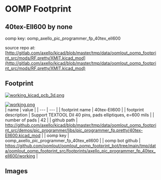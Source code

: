 # OOMP Footprint  
## 40tex-Ell600  by none  
  
oomp key: oomp_axello_pic_programmer_fp_40tex_ell600  
  
source repo at: [http://gitlab.com/axello/kicad/blob/master/tmp/data/oomlout_oomp_footprint_src/mods/RF.pretty/XMIT.kicad_mod](http://gitlab.com/axello/kicad/blob/master/tmp/data/oomlout_oomp_footprint_src/mods/RF.pretty/XMIT.kicad_mod)  
## Footprint  
  
[![working_kicad_pcb_3d.png](working_kicad_pcb_3d_600.png)](working_kicad_pcb_3d.png)  
  
[![working.png](working_600.png)](working.png)  
| name | value | 
| --- | --- | 
| footprint name | 40tex-Ell600 | 
| footprint description | Support TEXTOOL Dil 40 pins, pads elliptiques, e=600 mils | 
| number of pads | 42 | 
| github path | http://github.com/axello/kicad/blob/master/tmp/data/oomlout_oomp_footprint_src/demos/pic_programmer/libs/pic_programmer_fp.pretty/40tex-Ell600.kicad_mod | 
| oomp key | oomp_axello_pic_programmer_fp_40tex_ell600 | 
| oomp bot github | https://github.com/oomlout/oomlout_oomp_footprint_bot/tree/main/tmp/data/oomlout_oomp_footprint_src/footprints/axello_pic_programmer_fp_40tex_ell600/working | 
## Images  
